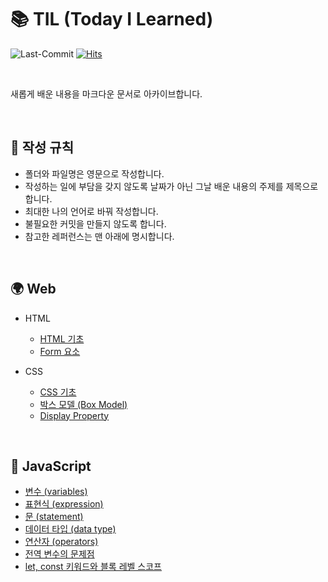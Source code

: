 # 📚 TIL (Today I Learned)
![Last-Commit](https://img.shields.io/github/last-commit/heejinna/TIL)
[![Hits](https://hits.seeyoufarm.com/api/count/incr/badge.svg?url=https%3A%2F%2Fgithub.com%2F%2Fhit-counter&count_bg=%2379C83D&title_bg=%23555555&icon=&icon_color=%23E7E7E7&title=hits&edge_flat=false)](https://hits.seeyoufarm.com)

<br>

새롭게 배운 내용을 마크다운 문서로 아카이브합니다.

<br>

## 📝 작성 규칙
- 폴더와 파일명은 영문으로 작성합니다.
- 작성하는 일에 부담을 갖지 않도록 날짜가 아닌 그날 배운 내용의 주제를 제목으로 합니다.
- 최대한 나의 언어로 바꿔 작성합니다.
- 불필요한 커밋을 만들지 않도록 합니다.
- 참고한 레퍼런스는 맨 아래에 명시합니다.

<br>

## 🌍 Web
- HTML
  * [HTML 기초](https://github.com/heejinna/TIL/blob/main/html/HTML%20basics.md)
  * [Form 요소](https://github.com/heejinna/TIL/blob/main/html/Form%20element.md)

- CSS
  * [CSS 기초](https://github.com/heejinna/TIL/blob/main/css/CSS%20basics.md)
  * [박스 모델 (Box Model)](https://github.com/heejinna/TIL/blob/main/css/The%20box%20model.md)
  * [Display Property](https://github.com/heejinna/TIL/blob/main/css/display%20property.md)

<br>

## 🔮 JavaScript
- [변수 (variables)](https://github.com/heejinna/TIL/blob/main/JavaScript/variable.md)
- [표현식 (expression)](https://github.com/heejinna/TIL/blob/main/JavaScript/expression.md)
- [문 (statement)](https://github.com/heejinna/TIL/blob/main/JavaScript/statement.md)
- [데이터 타입 (data type)](https://github.com/heejinna/TIL/blob/main/JavaScript/data-type.md)
- [연산자 (operators)](https://github.com/heejinna/TIL/blob/main/JavaScript/operator.md)
- [전역 변수의 문제점](https://github.com/heejinna/TIL/blob/main/JavaScript/global-variables.md)
- [let, const 키워드와 블록 레벨 스코프](https://github.com/heejinna/TIL/blob/main/JavaScript/let_const_block-level-scope.md)

